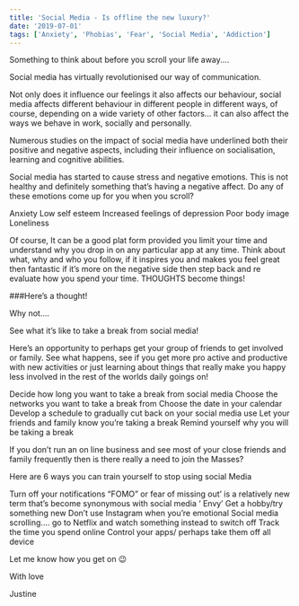 ```yaml
---
title: 'Social Media - Is offline the new luxury?'
date: '2019-07-01'
tags: ['Anxiety', 'Phobias', 'Fear', 'Social Media', 'Addiction']
---
```

Something to think about before you scroll your life away....

Social media has virtually revolutionised our way of communication.


Not only does it influence our feelings it also affects our behaviour, social media affects different behaviour in different people in different ways, of course, depending on a wide variety of other factors... it can also affect the ways we behave in work, socially and personally.

Numerous studies on the impact of social media have underlined both their positive and negative aspects, including their influence on socialisation, learning and cognitive abilities.

Social media has started to cause stress and negative emotions. This is not healthy and definitely something that’s having a negative affect. Do any of these emotions come up for you when you scroll?

Anxiety
Low self esteem
Increased feelings of depression
Poor body image
Loneliness

Of course, It can be a good plat form provided you limit your time and understand why you drop in on any particular app at any time. Think about what, why and who you follow, if it inspires you and makes you feel great then fantastic if it’s more on the negative side then step back and re evaluate how you spend your time. THOUGHTS become things!

###Here’s a thought!

Why not....

See what it’s like to take a break from social media!

Here’s an opportunity to perhaps get your group of friends to get involved or family. See what happens, see if you get more pro active and productive with new activities or just learning about things that really make you happy less involved in the rest of the worlds daily goings on!
                
Decide how long you want to take a break from social media
Choose the networks you want to take a break from
Choose the date in your calendar
Develop a schedule to gradually cut back on your social media use
Let your friends and family know you’re taking a break
Remind yourself why you will be taking a break
               
If you don’t run an on line business and see most of your close friends and family frequently then is there really a need to join the Masses?

Here are 6 ways you can train yourself to stop using social Media
                 
Turn off your notifications “FOMO” or fear of missing out’ is a relatively new term that’s become synonymous with social media ‘ Envy’
Get a hobby/try something new
Don’t use Instagram when you’re emotional
Social media scrolling.... go to Netflix and watch something instead to switch off
Track the time you spend online
Control your apps/ perhaps take them off all device

Let me know how you get on 😉

With love

Justine  